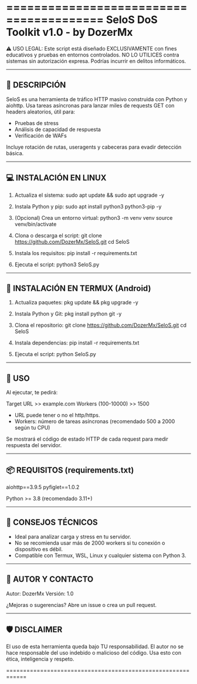 ========================================
               SeloS DoS Toolkit v1.0 - by DozerMx
========================================

⚠️ USO LEGAL:
Este script está diseñado EXCLUSIVAMENTE con fines educativos y pruebas en entornos controlados.
NO LO UTILICES contra sistemas sin autorización expresa. Podrías incurrir en delitos informáticos.

----------------------------------------
🧠 DESCRIPCIÓN
----------------------------------------
SeloS es una herramienta de tráfico HTTP masivo construida con Python y aiohttp.
Usa tareas asíncronas para lanzar miles de requests GET con headers aleatorios, útil para:
- Pruebas de stress
- Análisis de capacidad de respuesta
- Verificación de WAFs

Incluye rotación de rutas, useragents y cabeceras para evadir detección básica.

----------------------------------------
💻 INSTALACIÓN EN LINUX
----------------------------------------

1. Actualiza el sistema:
   sudo apt update && sudo apt upgrade -y

2. Instala Python y pip:
   sudo apt install python3 python3-pip -y

3. (Opcional) Crea un entorno virtual:
   python3 -m venv venv
   source venv/bin/activate

4. Clona o descarga el script:
   git clone https://github.com/DozerMx/SeloS.git
   cd SeloS

5. Instala los requisitos:
   pip install -r requirements.txt

6. Ejecuta el script:
   python3 SeloS.py

----------------------------------------
📱 INSTALACIÓN EN TERMUX (Android)
----------------------------------------

1. Actualiza paquetes:
   pkg update && pkg upgrade -y

2. Instala Python y Git:
   pkg install python git -y

3. Clona el repositorio:
   git clone https://github.com/DozerMx/SeloS.git
   cd SeloS

4. Instala dependencias:
   pip install -r requirements.txt

5. Ejecuta el script:
   python SeloS.py

----------------------------------------
🧰 USO
----------------------------------------

Al ejecutar, te pedirá:

Target URL >> example.com
Workers (100-10000) >> 1500

- URL puede tener o no el http/https.
- Workers: número de tareas asíncronas (recomendado 500 a 2000 según tu CPU)

Se mostrará el código de estado HTTP de cada request para medir respuesta del servidor.

----------------------------------------
📦 REQUISITOS (requirements.txt)
----------------------------------------

aiohttp==3.9.5
pyfiglet==1.0.2

Python >= 3.8 (recomendado 3.11+)

----------------------------------------
📌 CONSEJOS TÉCNICOS
----------------------------------------

- Ideal para analizar carga y stress en tu servidor.
- No se recomienda usar más de 2000 workers si tu conexión o dispositivo es débil.
- Compatible con Termux, WSL, Linux y cualquier sistema con Python 3.

----------------------------------------
📩 AUTOR Y CONTACTO
------------------------------------------------------------

Autor: DozerMx
Versión: 1.0

¿Mejoras o sugerencias? Abre un issue o crea un pull request.

------------------------------------------------------------
🛡️ DISCLAIMER
------------------------------------------------------------

El uso de esta herramienta queda bajo TU responsabilidad.
El autor no se hace responsable del uso indebido o malicioso del código.
Usa esto con ética, inteligencia y respeto.

============================================================
